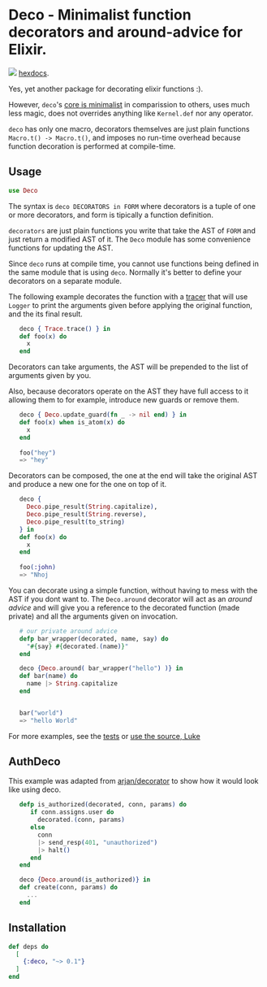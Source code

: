 # Deco - Minimalist function decorators and around-advice for Elixir.

<a href="https://travis-ci.org/vic/deco"><img src="https://travis-ci.org/vic/deco.svg"></a>
[hexdocs](https://hexdocs.pm/deco).

Yes, yet another package for decorating elixir functions :).

However, `deco`'s [core is minimalist](https://github.com/vic/deco/blob/master/lib/deco/core.ex) in comparission to others, 
uses much less magic, does not overrides anything like `Kernel.def` 
nor any operator.

`deco` has only one macro, decorators themselves are just plain functions
`Macro.t() -> Macro.t()`, and imposes no run-time overhead because
function decoration is performed at compile-time.

## Usage

```elixir
use Deco
```

The syntax is `deco DECORATORS in FORM` where decorators is a tuple of
one or more decorators, and form is tipically a function definition.

`decorators` are just plain functions you write that take the AST of
`FORM` and just return a modified AST of it. The `Deco` module has
some convenience functions for updating the AST.

Since `deco` runs at compile time, you cannot use functions being 
defined in the same module that is using `deco`. Normally it's better
to define your decorators on a separate module.

The following example decorates the function with a 
[tracer](https://github.com/vic/deco/blob/master/lib/deco/trace.ex) 
that will use `Logger` to print the arguments given before applying
the original function, and the its final result.

```elixir
   deco { Trace.trace() } in
   def foo(x) do
     x
   end
```

Decorators can take arguments, the AST will be prepended to the list
of arguments given by you.

Also, because decorators operate on the AST they have full access to it
allowing them to for example, introduce new guards or remove them.

```elixir
   deco { Deco.update_guard(fn _ -> nil end) } in
   def foo(x) when is_atom(x) do
     x
   end
   
   foo("hey")
   => "hey"
```

Decorators can be composed, the one at the end will take the original
AST and produce a new one for the one on top of it.

```elixir
   deco {
     Deco.pipe_result(String.capitalize),
     Deco.pipe_result(String.reverse),
     Deco.pipe_result(to_string)
   } in
   def foo(x) do
     x
   end
   
   foo(:john)
   => "Nhoj
```

You can decorate using a simple function, without having to mess with
the AST if you dont want to. The `Deco.around` decorator will act as
an _around advice_ and will give you a reference to the decorated 
function (made private) and all the arguments given on invocation.

```elixir
   # our private around advice
   defp bar_wrapper(decorated, name, say) do
     "#{say} #{decorated.(name)}"
   end

   deco {Deco.around( bar_wrapper("hello") )} in
   def bar(name) do
     name |> String.capitalize
   end


   bar("world")
   => "hello World"
```

For more examples, see the [tests](https://github.com/vic/deco/blob/master/test/deco_test.exs) or [use the source, Luke](https://github.com/vic/deco/blob/master/lib/deco.ex)

## AuthDeco

This example was adapted from [arjan/decorator](https://github.com/arjan/decorator) to show how
it would look like using deco. 

```elixir
   defp is_authorized(decorated, conn, params) do
      if conn.assigns.user do
        decorated.(conn, params)
      else
        conn
        |> send_resp(401, "unauthorized")
        |> halt()
      end
   end

   deco {Deco.around(is_authorized)} in
   def create(conn, params) do
     ...
   end
```


## Installation

```elixir
def deps do
  [
    {:deco, "~> 0.1"}
  ]
end
```


